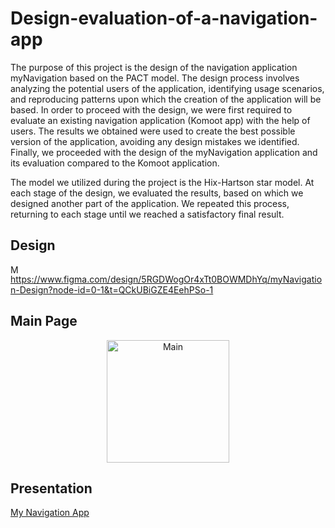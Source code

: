 # Design-evaluation-of-a-navigation-app
The purpose of this project is the design of the navigation application myNavigation based on the PACT model. The design process involves analyzing the potential users of the application, identifying usage scenarios, and reproducing patterns upon which the creation of the application will be based. In order to proceed with the design, we were first required to evaluate an existing navigation application (Komoot app) with the help of users. The results we obtained were used to create the best possible version of the application, avoiding any design mistakes we identified. Finally, we proceeded with the design of the myNavigation application and its evaluation compared to the Komoot application.

The model we utilized during the project is the Hix-Hartson star model. At each stage of the design, we evaluated the results, based on which we designed another part of the application. We repeated this process, returning to each stage until we reached a satisfactory final result.

## Design
<img width="15" alt="Main" src="https://github.com/alexkalergis/Design-and-evaluation-of-a-navigation-app/assets/105602973/7be81fe2-8c0f-4966-9224-b0f23244db8e"> https://www.figma.com/design/5RGDWogOr4xTt0BOWMDhYq/myNavigation-Design?node-id=0-1&t=QCkUBiGZE4EehPSo-1


## Main Page
<div align="center">
  <img width="196" alt="Main" src="https://github.com/alexkalergis/Design-and-evaluation-of-a-navigation-app/assets/105602973/f46a67e0-1315-4f45-8c36-25709621d522">
  </div>

## Presentation
[My Navigation App](https://github.com/user-attachments/files/16139962/Project_HCI-Final_ENG.pdf)
